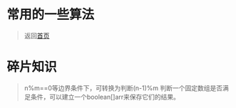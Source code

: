 # 常用的一些算法

>返回[首页](https://github.com/1364354238/zxd.github.io)


# 碎片知识

> n%m==0等边界条件下，可转换为判断(n-1)%m
> 判断一个固定数组是否满足条件，可以建立一个boolean[]arr来保存它们的结果。
